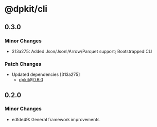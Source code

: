 # @dpkit/cli

## 0.3.0

### Minor Changes

- 313a275: Added Json/Jsonl/Arrow/Parquet support; Bootstrapped CLI

### Patch Changes

- Updated dependencies [313a275]
  - dpkit@0.6.0

## 0.2.0

### Minor Changes

- edfde49: General framework improvements
